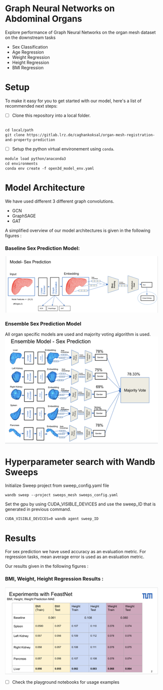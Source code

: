 Graph Neural Networks on Abdominal Organs
==============================

Explore performance of Graph Neural Networks on the organ mesh dataset on the downstream tasks
- Sex Classification
- Age Regression
- Weight Regression
- Height Regression
- BMI Regression


# Setup

To make it easy for you to get started with our model, here's a list of recommended next steps:

- [ ] Clone this repository into a local folder.
```

cd local/path
git clone https://gitlab.lrz.de/caghankoksal/organ-mesh-registration-and-property-prediction
```
- [ ] Setup the python virtual environement using `conda`.

```
module load python/anaconda3
cd environments 
conda env create -f open3d_model_env.yaml

```

# Model Architecture
We have used different 3 different graph convolutions.
- GCN
- GraphSAGE
- GAT 
<p> A simplified overview of our model architectures is given in the following figures :

### Baseline Sex Prediction Model:
![image](references/sex_prediction_model.png)

### Ensemble Sex Prediction Model
All organ specific models are used and majority voting algorithm is used.
![image](references/ensemble_model_sex_prediction.png)



# Hyperparameter search with Wandb Sweeps
Initialize Sweep project from sweep_config.yaml file 
```
wandb sweep --project sweeps_mesh sweeps_config.yaml 
```
Set the gpu by using CUDA_VISIBLE_DEVICES and use the sweep_ID that is generated in previous command.
```
CUDA_VISIBLE_DEVICES=0 wandb agent sweep_ID
```

# Results
For sex prediction we have used accuracy as an evaluation metric.
For regression tasks, mean average error is used as an evaluation metric.
<p> Our results given in the following figures :

### BMI, Weight, Height Regression Results :
![image](references/bmi_height_weight_results.png)



- [ ] Check the playground notebooks for usage examples


